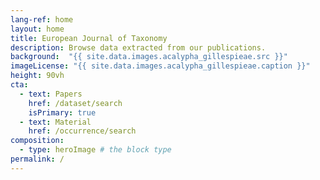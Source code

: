 ```yaml
---
lang-ref: home
layout: home
title: European Journal of Taxonomy
description: Browse data extracted from our publications.
background:  "{{ site.data.images.acalypha_gillespieae.src }}"
imageLicense: "{{ site.data.images.acalypha_gillespieae.caption }}"
height: 90vh
cta:
  - text: Papers
    href: /dataset/search
    isPrimary: true
  - text: Material
    href: /occurrence/search
composition:
  - type: heroImage # the block type
permalink: /
---
```

